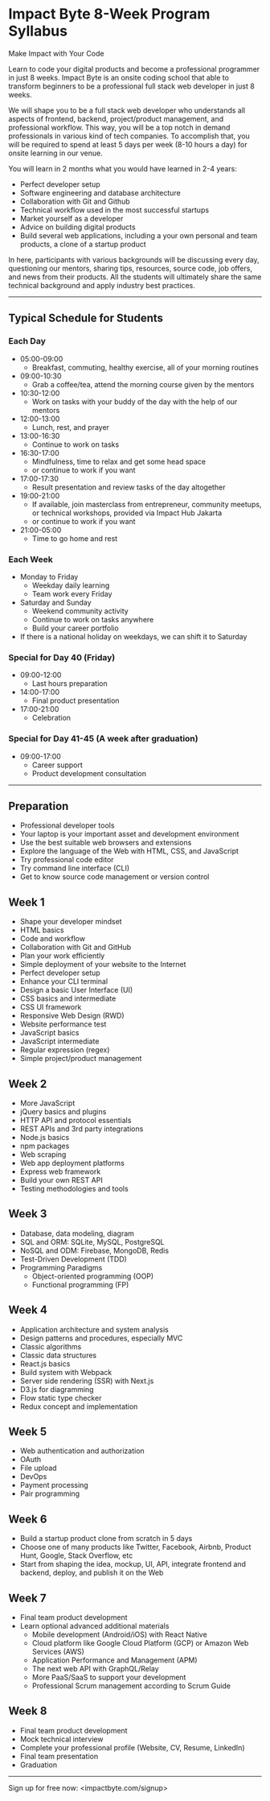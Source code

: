 # Impact Byte 8-Week Program Syllabus

Make Impact with Your Code

Learn to code your digital products and become a professional programmer in just 8 weeks. Impact Byte is an onsite coding school that able to transform beginners to be a professional full stack web developer in just 8 weeks.

We will shape you to be a full stack web developer who understands all aspects of frontend, backend, project/product management, and professional workflow. This way, you will be a top notch in demand professionals in various kind of tech companies. To accomplish that, you will be required to spend at least 5 days per week (8-10 hours a day) for onsite learning in our venue.

You will learn in 2 months what you would have learned in 2-4 years:

- Perfect developer setup
- Software engineering and database architecture
- Collaboration with Git and Github
- Technical workflow used in the most successful startups
- Market yourself as a developer
- Advice on building digital products
- Build several web applications, including a your own personal and team products, a clone of a startup product

In here, participants with various backgrounds will be discussing every day, questioning our mentors, sharing tips, resources, source code, job offers, and news from their products. All the students will ultimately share the same technical background and apply industry best practices.

--------------------------------------------------------------------------------

## Typical Schedule for Students

### Each Day

- 05:00-09:00
  - Breakfast, commuting, healthy exercise, all of your morning routines
- 09:00-10:30
  - Grab a coffee/tea, attend the morning course given by the mentors
- 10:30-12:00
  - Work on tasks with your buddy of the day with the help of our mentors
- 12:00-13:00
  - Lunch, rest, and prayer
- 13:00-16:30
  - Continue to work on tasks
- 16:30-17:00
  - Mindfulness, time to relax and get some head space
  - or continue to work if you want
- 17:00-17:30
  - Result presentation and review tasks of the day altogether
- 19:00-21:00
  - If available, join masterclass from entrepreneur, community meetups, or technical workshops, provided via Impact Hub Jakarta
  - or continue to work if you want
- 21:00-05:00
  - Time to go home and rest

### Each Week

- Monday to Friday
  - Weekday daily learning
  - Team work every Friday
- Saturday and Sunday
  - Weekend community activity
  - Continue to work on tasks anywhere
  - Build your career portfolio
- If there is a national holiday on weekdays, we can shift it to Saturday

### Special for Day 40 (Friday)

- 09:00-12:00
  - Last hours preparation
- 14:00-17:00
  - Final product presentation
- 17:00-21:00
  - Celebration

### Special for Day 41-45 (A week after graduation)

- 09:00-17:00
  - Career support
  - Product development consultation

--------------------------------------------------------------------------------

## Preparation

- Professional developer tools
- Your laptop is your important asset and development environment
- Use the best suitable web browsers and extensions
- Explore the language of the Web with HTML, CSS, and JavaScript
- Try professional code editor
- Try command line interface (CLI)
- Get to know source code management or version control

## Week 1

- Shape your developer mindset
- HTML basics
- Code and workflow
- Collaboration with Git and GitHub
- Plan your work efficiently
- Simple deployment of your website to the Internet
- Perfect developer setup
- Enhance your CLI terminal
- Design a basic User Interface (UI)
- CSS basics and intermediate
- CSS UI framework
- Responsive Web Design (RWD)
- Website performance test
- JavaScript basics
- JavaScript intermediate
- Regular expression (regex)
- Simple project/product management

## Week 2

- More JavaScript
- jQuery basics and plugins
- HTTP API and protocol essentials
- REST APIs and 3rd party integrations
- Node.js basics
- npm packages
- Web scraping
- Web app deployment platforms
- Express web framework
- Build your own REST API
- Testing methodologies and tools

## Week 3

- Database, data modeling, diagram
- SQL and ORM: SQLite, MySQL, PostgreSQL
- NoSQL and ODM: Firebase, MongoDB, Redis
- Test-Driven Development (TDD)
- Programming Paradigms
  - Object-oriented programming (OOP)
  - Functional programming (FP)

## Week 4

- Application architecture and system analysis
- Design patterns and procedures, especially MVC
- Classic algorithms
- Classic data structures
- React.js basics
- Build system with Webpack
- Server side rendering (SSR) with Next.js
- D3.js for diagramming
- Flow static type checker
- Redux concept and implementation

## Week 5

- Web authentication and authorization
- OAuth
- File upload
- DevOps
- Payment processing
- Pair programming

## Week 6

- Build a startup product clone from scratch in 5 days
- Choose one of many products like Twitter, Facebook, Airbnb, Product Hunt, Google, Stack Overflow, etc
- Start from shaping the idea, mockup, UI, API, integrate frontend and backend, deploy, and publish it on the Web

## Week 7

- Final team product development
- Learn optional advanced additional materials
  - Mobile development (Android/iOS) with React Native
  - Cloud platform like Google Cloud Platform (GCP) or Amazon Web Services (AWS)
  - Application Performance and Management (APM)
  - The next web API with GraphQL/Relay
  - More PaaS/SaaS to support your development
  - Professional Scrum management according to Scrum Guide

## Week 8

- Final team product development
- Mock technical interview
- Complete your professional profile (Website, CV, Resume, LinkedIn)
- Final team presentation
- Graduation

--------------------------------------------------------------------------------

Sign up for free now: <impactbyte.com/signup>

